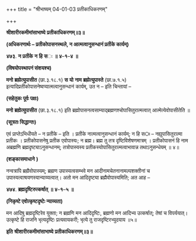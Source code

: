 +++
title = "श्रीभाष्यम् 04-01-03 प्रतीकाधिकरणम्"

+++
<div claऽऽ="elementor-widget-container">

**श्रीशारीरकमीमांसाभाष्ये** **प्रतीकाधिकरणम्॥३॥**

**(अधिकरणार्थः – प्रतीकोपासनस्थले, न आत्मत्वानुसन्धानं प्रतीके कार्यम्)**

**४७३**. **न** **प्रतीके** **न** **हि** **स**ः **॥** **४**–**१**–**४** **॥**

**(विषयोपस्थापनं संशयश्च)**

**मनो** **ब्रह्मेत्युपासीत** (छा.३.१८.१) **स** **यो** **नाम** **ब्रह्मेत्युपास्ते** (छा.७.१.५) इत्यादिप्रतीकोपासनेष्वप्यात्मत्वानुसन्धानं कार्यम्, उत न – इति चिन्तायां –

**(सहेतुकः पूर्वः पक्षः)**

**मनो** **ब्रह्मेत्युपासीत** (छा.३.१८.१) इति ब्रह्मोपासनत्वसाम्याद्ब्रह्मणश्चोपासितुरात्मत्वात् आत्मेत्येवोपासीतेति ॥

**(सूत्रतः सिद्धान्तः)**

एवं प्राप्तेऽभिधीयते – न प्रतीके – इति । प्रतीके नात्मत्वानुसन्धानं कार्यम्; न हि स**ः** – नह्युपासितुरात्मा प्रतीकः । प्रतीकोपासनेषु प्रतीक एवोपास्यः; न ब्रह्म। ब्रह्म तु तत्र दृष्टिविशेषणमात्रम् । प्रतीकोपासनं हि नाम अब्रह्मणि ब्रह्मदृष्ट्याऽनुसन्धानम्; तत्रोपास्यस्य प्रतीकस्योपासितुरात्मत्वाभावान्न तथाऽनुसन्धेयम् ॥ ४॥

**(शङ्कासमाधाने** **)**

नन्वत्रापि ब्रह्मैवोपास्यम्; ब्रह्मण उपास्यत्वसम्भवे मन आदीनामचेतनानामल्पशक्तीनां च उपास्यत्वाश्रयणस्यान्याय्यत्वात्। अतो मन आदिदृष्ट्या ब्रह्मैवोपास्यमिति; अत आह –

**४७४**. **ब्रह्मदृष्टिरुत्कर्षात्** **॥** **४**–**१**–**५** **॥**

**(निकृष्टे एवोत्कृष्टदृष्टेः न्याय्यता)**

मन आदिषु ब्रह्मदृष्टिरेव युक्ता; न ब्रह्मणि मन आदिदृष्टिः, ब्रह्मणो मन आदिभ्य उत्कर्षात्; तेषां च विपर्ययात्। उत्कृष्टे हि राजनि भृत्यदृष्टिः प्रत्यवायकरी; भृत्ये तु राजदृष्टिरभ्युदयाय ॥५॥

**इति** **श्रीशारीरकमीमांसाभाष्ये** **प्रतीकाधिकरणम्॥३॥**

</div>

